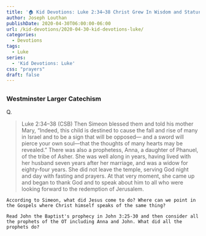 ```yaml
---
title: '🏠 Kid Devotions: Luke 2:34–38 Christ Grew In Wisdom and Stature [Part 3]'
author: Joseph Louthan
publishDate: 2020-04-30T06:00:00-06:00
url: /kid-devotions/2020-04-30-kid-devotions-luke/
categories:
  - Devotions
tags:
  - Luke
series:
  - 'Kid Devotions: Luke'
css: "prayers"
draft: false
---
```


## 

### Westminster Larger Catechism

Q.

>Luke 2:34–38 (CSB) Then Simeon blessed them and told his mother Mary, “Indeed, this child is destined to cause the fall and rise of many in Israel and to be a sign that will be opposed— and a sword will pierce your own soul—that the thoughts of many hearts may be revealed.”  There was also a prophetess, Anna, a daughter of Phanuel, of the tribe of Asher. She was well along in years, having lived with her husband seven years after her marriage,  and was a widow for eighty-four years. She did not leave the temple, serving God night and day with fasting and prayers.  At that very moment, she came up and began to thank God and to speak about him to all who were looking forward to the redemption of Jerusalem.

```text
According to Simeon, what did Jesus come to do? Where can we point in the Gospels where Christ himself speaks of the same thing?

Read John the Baptist's prophecy in John 3:25-30 and then consider all the prophets of the OT including Anna and John. What did all the prophets do?
```
